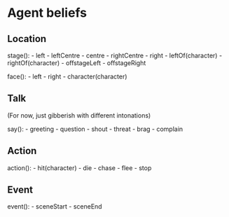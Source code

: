 # Agent beliefs

## Location

stage():
	- left
	- leftCentre
	- centre
	- rightCentre
	- right
	- leftOf(character)
	- rightOf(character)
	- offstageLeft
	- offstageRight

face():
	- left
	- right
	- character(character)

## Talk
(For now, just gibberish with different intonations)

say():
	- greeting
	- question
	- shout
	- threat
	- brag
	- complain

## Action

action():
	- hit(character)
	- die
	- chase
	- flee
	- stop

## Event

event():
	- sceneStart
	- sceneEnd